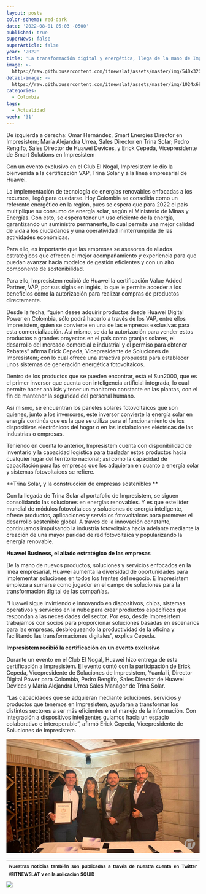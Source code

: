 ```yaml
---
layout: posts
color-schema: red-dark
date: '2022-08-01 05:03 -0500'
published: true
superNews: false
superArticle: false
year: '2022'
title: 'La transformación digital y energética, llega de la mano de Impresistem '
image: >-
  https://raw.githubusercontent.com/itnewslat/assets/master/img/540x320/_Impresistem-p.jpg
detail-image: >-
  https://raw.githubusercontent.com/itnewslat/assets/master/img/1024x680/_Impresistem-g.jpg
categories:
  - Colombia
tags:
  - Actualidad
week: '31'
---
```

De izquierda a derecha: Omar Hernández, Smart Energies Director en Impresistem; María Alejandra Urrea, Sales Director en Trina Solar; Pedro Rengifo, Sales Director de Huawei Devices, y Erick Cepeda, Vicepresidente de Smart Solutions en Impresistem 

Con un evento exclusivo en el Club El Nogal, Impresistem le dio la bienvenida a la certificación VAP, Trina Solar  y a la línea empresarial de Huawei. 

La implementación de tecnología de energías renovables enfocadas a los recursos, llegó para quedarse. Hoy Colombia se consolida como un referente energético en la región, pues se espera que para 2022 el país multiplique su consumo de energía solar, según el Ministerio de Minas y Energías. Con esto, se espera tener un uso eficiente de la energía, garantizando un suministro permanente, lo cual permite una mejor calidad de vida a los ciudadanos y una operatividad ininterrumpida de las actividades económicas.

Para ello, es importante que las empresas se asesoren de aliados estratégicos que ofrecen el mejor acompañamiento y experiencia para que puedan avanzar hacia modelos de gestión eficientes y con un alto componente de sostenibilidad.

Para ello, Impresistem recibió de Huawei la certificación Value Added Partner, VAP, por sus siglas en inglés, lo que le permite acceder a los beneficios como la autorización para realizar compras de productos directamente.

Desde la fecha, “quien desee adquirir productos desde Huawei Digital Power en Colombia, sólo podrá hacerlo a través de los VAP, entre ellos Impresistem, quien se convierte en una de las empresas exclusivas para esta comercialización. Así mismo, se da la autorización para vender estos productos a grandes proyectos en el país como granjas solares, el desarrollo del mercado comercial e industrial y el permiso para obtener Rebates” afirma Erick Cepeda, Vicepresidente de Soluciones de Impresistem; con lo cual ofrece una atractiva propuesta para establecer unos sistemas de generación energética fotovoltaicos. 

Dentro de los productos que se pueden encontrar, está el Sun2000, que es el primer inversor que cuenta con inteligencia artificial integrada, lo cual permite hacer análisis y tener un monitoreo constante en las plantas, con el fin de mantener la seguridad del personal humano. 

Así mismo, se encuentran los paneles solares fotovoltaicos que son quienes, junto a los inversores, este inversor convierte la energía solar en energía continúa que es la que se utiliza para el funcionamiento de los dispositivos electrónicos del hogar o en las instalaciones eléctricas de las industrias o empresas. 

Teniendo en cuenta lo anterior, Impresistem cuenta con disponibilidad de inventario y la capacidad logística para trasladar estos productos hacia cualquier lugar del territorio nacional; así como la capacidad de capacitación para las empresas que los adquieran en cuanto a energía solar y sistemas fotovoltaicos se refiere.

**Trina Solar, y la construcción de empresas sostenibles **

Con la llegada de Trina Solar al portafolio de Impresistem, se siguen consolidando las soluciones en energías renovables. Y es que este líder mundial de módulos fotovoltaicos y soluciones de energía inteligente, ofrece productos, aplicaciones y servicios fotovoltaicos para promover el desarrollo sostenible global. A través de la innovación constante, continuamos impulsando la industria fotovoltaica hacia adelante mediante la creación de una mayor paridad de red fotovoltaica y popularizando la energía renovable.

**Huawei Business, el aliado estratégico de las empresas**

De la mano de nuevos productos, soluciones y servicios enfocados en la línea empresarial, Huawei aumenta la diversidad de oportunidades para implementar soluciones en todos los frentes del negocio. E Impresistem empieza a sumarse como jugador en el campo de soluciones para la transformación digital de las compañías. 

“Huawei sigue invirtiendo e innovando en dispositivos, chips, sistemas operativos y servicios en la nube para crear productos específicos que respondan a las necesidades del sector. Por eso, desde Impresistem trabajamos con socios para proporcionar soluciones basadas en escenarios para las empresas, desbloqueando la productividad de la oficina y facilitando las transformaciones digitales”, explica Cepeda.

**Impresistem recibió la certificación en un evento exclusivo**

Durante un evento en el Club El Nogal, Huawei hizo entrega de esta certificación a Impresistem. El evento contó con la participación de Erick Cepeda, Vicepresidente de Soluciones de Impresistem, Yuanlaili, Director Digital Power para Colombia, Pedro Rengifo, Sales Director de Huawei Devices y María Alejandra Urrea Sales Manager de Trina Solar. 

”Las capacidades que se adquieran mediante soluciones, servicios y productos que tenemos en Impresistem, ayudarán a transformar los distintos sectores a ser más eficientes en el manejo de la información. Con integración a dispositivos inteligentes guiamos hacia un espacio colaborativo e interoperable”, afirmó Erick Cepeda, Vicepresidente de Soluciones de Impresistem. 

![](https://raw.githubusercontent.com/itnewslat/assets/master/img/540x320/_Impresistem-p.jpg)

<table style="height: 42px;" width="569">
<tbody>
<tr>
<td style="text-align: justify;"><sub><strong>Nuestras noticias también son publicadas a través de nuestra cuenta en Twitter <a href="https://twitter.com/itnewslat?lang=es">@ITNEWSLAT</a> y en la aplicación <a href="https://squidapp.co/en/">SQUID</a></strong></sub></td>
</tr>
</tbody>
</table>

<img src="https://tracker.metricool.com/c3po.jpg?hash=56f88a41e39ab42c063cc51676587a04"/>